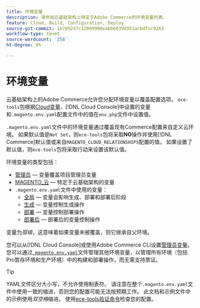 ```yaml
---
title: 环境变量
description: 请参阅云基础架构上特定于Adobe Commerce的环境变量列表。
feature: Cloud, Build, Configuration, Deploy
source-git-commit: 1e789247c12009908eabb6039d951acbdfcc9263
workflow-type: tm+mt
source-wordcount: '258'
ht-degree: 0%

---
```


# 环境变量

云基础架构上的Adobe Commerce允许您分配环境变量以覆盖配置选项。 `ece-tools`包根据[Cloud变量](variables-cloud.md)、[!DNL Cloud Console]中设置的变量和`.magento.env.yaml`配置文件中的值在`env.php`文件中设置值。

`.magento.env.yaml`文件中的环境变量通过覆盖现有Commerce配置来自定义云环境。 如果默认值是`Not Set`，则`ece-tools`包将采取&#x200B;**NO**&#x200B;操作并使用[!DNL Commerce]默认值或来自`MAGENTO_CLOUD_RELATIONSHIPS`配置的值。 如果设置了默认值，则`ece-tools`包将采取行动来设置该默认值。

环境变量的类型包括：

- [管理员](variables-admin.md) — 变量覆盖项目管理员变量
- [MAGENTO_云](variables-cloud.md) — 特定于云基础架构的变量
- `.magento.env.yaml`文件中使用的变量：
   - [全局](variables-global.md) — 变量会影响生成、部署和部署后阶段
   - [生成](variables-build.md) — 变量控制生成操作
   - [部署](variables-deploy.md) — 变量控制部署操作
   - [部署后](variables-post-deploy.md) — 部署后的变量控制操作

变量为&#x200B;_层级_，这意味着如果变量未被覆盖，则它继承自父环境。

您可以从[!DNL Cloud Console]或使用Adobe Commerce CLI设置[管理员变量](variables-admin.md)。 您可以通过[`.magento.env.yaml`](configure-env-yaml.md)文件管理其他环境变量，以管理所有环境（包括Pro暂存环境和生产环境）中的构建和部署操作，而无需支持票证。

>[!TIP]
>
>YAML文件区分大小写，不允许使用制表符。 请注意在整个`.magento.env.yaml`文件中使用一致的缩进，否则您的配置可能无法按预期工作。 此文档和示例文件中的示例使用&#x200B;_双空格_&#x200B;缩进。 使用[ece-tools验证命令](configure-env-yaml.md#validate-configuration-file)检查您的配置。
